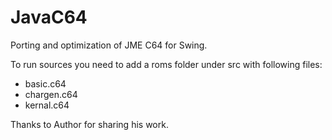 # JavaC64
Porting and optimization of JME C64 for Swing.

To run sources you need to add a roms folder under src with following files:

- basic.c64
- chargen.c64
- kernal.c64

Thanks to Author for sharing his work.

